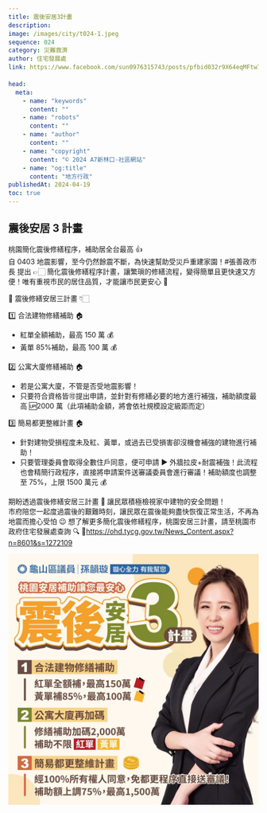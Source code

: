 ```yaml
---
title: 震後安居3計畫
description:
image: /images/city/t024-1.jpeg
sequence: 024
category: 災難救濟
author: 住宅發展處
link: https://www.facebook.com/sun0976315743/posts/pfbid032r9X64eqMFtw7mSuW44n3uusX79bekCj6VTTw65YethMtfXi6GNu89eGctfj6dfpl

head:
  meta:
    - name: "keywords"
      content: ""
    - name: "robots"
      content: ""
    - name: "author"
      content: ""
    - name: "copyright"
      content: "© 2024 A7新林口-社區網站"
    - name: "og:title"
      content: "地方行政"
publishedAt: 2024-04-19
toc: true
---
```


## 震後安居 3 計畫

桃園簡化震後修繕程序，補助居全台最高 👍  
自 0403 地震影響，至今仍然餘震不斷，為快速幫助受災戶重建家園！#張善政市長 提出 👉🏻 簡化震後修繕程序計畫，讓繁瑣的修繕流程，變得簡單且更快速又方便！唯有重視市民的居住品質，才能讓市民更安心 🩷

📝 震後修繕安居三計畫 👇🏻

1️⃣ 合法建物修繕補助 🏠

- 紅單全額補助，最高 150 萬 💰
- 黃單 85%補助，最高 100 萬 💰

2️⃣ 公寓大廈修繕補助 🏠

- 若是公寓大廈，不管是否受地震影響！
- 只要符合資格皆🉑提出申請，並針對有修繕必要的地方進行補強，補助額度最高 🆙2000 萬（此項補助金額，將會依社規模設定級距而定）

3️⃣ 簡易都更整維計畫 🏠

- 針對建物受損程度未及紅、黃單，或過去已受損害卻沒機會補強的建物進行補助！
- 只要管理委員會取得全數住戶同意，便可申請 ▶️ 外牆拉皮+耐震補強！此流程也會精簡行政程序，直接將申請案件送審議委員會進行審議！補助額度也調整至 75%，上限 1500 萬元 💰

期盼透過震後修繕安居三計畫 💪
讓民眾積極檢視家中建物的安全問題！  
市府陪您一起度過震後的艱難時刻，讓民眾在震後能夠盡快恢復正常生活，不再為地震而擔心受怕 😉
想了解更多簡化震後修繕程序，桃園安居三計畫，請至桃園市政府住宅發展處查詢 🔍
🔗https://ohd.tycg.gov.tw/News_Content.aspx?n=8601&s=1272109

![t024-1.jpeg](/images/city/t024-1.jpeg)
